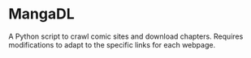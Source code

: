 # MangaDL
A Python script to crawl comic sites and download chapters. Requires modifications to adapt to the specific links for each webpage.
